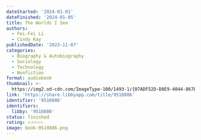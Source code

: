 ```yaml
---
dateStarted: '2024-01-01'
dateFinished: '2024-01-05'
title: The Worlds I See
authors:
  - Fei-Fei Li
  - Cindy Kay
publishedDate: '2023-11-07'
categories:
  - Biography & Autobiography
  - Sociology
  - Technology
  - Nonfiction
format: audiobook
thumbnail: >-
  https://img2.od-cdn.com/ImageType-100/1493-1/{07ADF52D-D0E9-4044-867E-3E66A217A7F0}IMG100.JPG
link: 'https://share.libbyapp.com/title/9510886'
identifier: '9510886'
identifiers:
  libby: '9510886'
status: finished
rating: ⭐️⭐️⭐️⭐️⭐️
image: book-9510886.png
---
```


